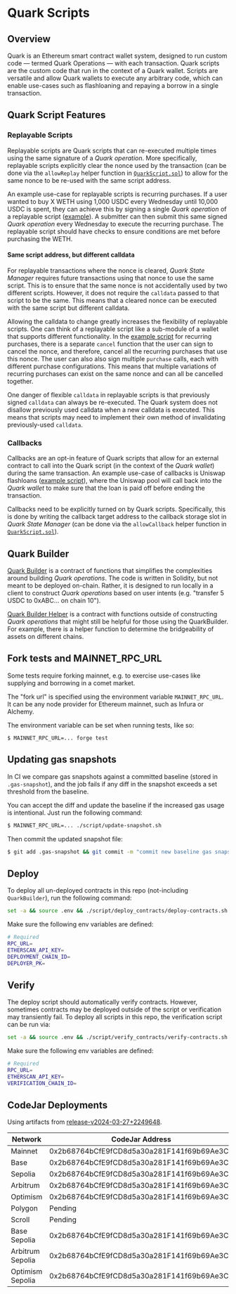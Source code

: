 # Quark Scripts

## Overview

Quark is an Ethereum smart contract wallet system, designed to run custom code — termed Quark Operations — with each transaction. Quark scripts are the custom code that run in the context of a Quark wallet. Scripts are versatile and allow Quark wallets to execute any arbitrary code, which can enable use-cases such as flashloaning and repaying a borrow in a single transaction.

## Quark Script Features

### Replayable Scripts

Replayable scripts are Quark scripts that can re-executed multiple times using the same signature of a _Quark operation_. More specifically, replayable scripts explicitly clear the nonce used by the transaction (can be done via the `allowReplay` helper function in [`QuarkScript.sol`](./lib/quark/src/quark-core/src/QuarkScript.sol)) to allow for the same nonce to be re-used with the same script address.

An example use-case for replayable scripts is recurring purchases. If a user wanted to buy X WETH using 1,000 USDC every Wednesday until 10,000 USDC is spent, they can achieve this by signing a single _Quark operation_ of a replayable script ([example](./src/RecurringSwap.sol)). A submitter can then submit this same signed _Quark operation_ every Wednesday to execute the recurring purchase. The replayable script should have checks to ensure conditions are met before purchasing the WETH.

#### Same script address, but different calldata

For replayable transactions where the nonce is cleared, _Quark State Manager_ requires future transactions using that nonce to use the same script. This is to ensure that the same nonce is not accidentally used by two different scripts. However, it does not require the `calldata` passed to that script to be the same. This means that a cleared nonce can be executed with the same script but different calldata.

Allowing the calldata to change greatly increases the flexibility of replayable scripts. One can think of a replayable script like a sub-module of a wallet that supports different functionality. In the [example script](./src/RecurringSwap.sol) for recurring purchases, there is a separate `cancel` function that the user can sign to cancel the nonce, and therefore, cancel all the recurring purchases that use this nonce. The user can also also sign multiple `purchase` calls, each with different purchase configurations. This means that multiple variations of recurring purchases can exist on the same nonce and can all be cancelled together.

One danger of flexible `calldata` in replayable scripts is that previously signed `calldata` can always be re-executed. The Quark system does not disallow previously used calldata when a new calldata is executed. This means that scripts may need to implement their own method of invalidating previously-used `calldata`.

### Callbacks

Callbacks are an opt-in feature of Quark scripts that allow for an external contract to call into the Quark script (in the context of the _Quark wallet_) during the same transaction. An example use-case of callbacks is Uniswap flashloans ([example script](./src/UniswapFlashLoan.sol)), where the Uniswap pool will call back into the _Quark wallet_ to make sure that the loan is paid off before ending the transaction.

Callbacks need to be explicitly turned on by Quark scripts. Specifically, this is done by writing the callback target address to the callback storage slot in _Quark State Manager_ (can be done via the `allowCallback` helper function in [`QuarkScript.sol`](./lib/quark/src/quark-core/src/QuarkScript.sol)).

## Quark Builder

[Quark Builder](./src/builder/QuarkBuilder.sol) is a contract of functions that simplifies the complexities around building _Quark operations_. The code is written in Solidity, but not meant to be deployed on-chain. Rather, it is designed to run locally in a client to construct _Quark operations_ based on user intents (e.g. "transfer 5 USDC to 0xABC... on chain 10").

[Quark Builder Helper](./src/builder/QuarkBuilderHelper.sol) is a contract with functions outside of constructing _Quark operations_ that might still be helpful for those using the QuarkBuilder. For example, there is a helper function to determine the bridgeability of assets on different chains.

## Fork tests and MAINNET_RPC_URL

Some tests require forking mainnet, e.g. to exercise use-cases like
supplying and borrowing in a comet market.

The "fork url" is specified using the environment variable `MAINNET_RPC_URL`.
It can be any node provider for Ethereum mainnet, such as Infura or Alchemy.

The environment variable can be set when running tests, like so:

```
$ MAINNET_RPC_URL=... forge test
```

## Updating gas snapshots

In CI we compare gas snapshots against a committed baseline (stored in
`.gas-snapshot`), and the job fails if any diff in the snapshot exceeds a
set threshold from the baseline.

You can accept the diff and update the baseline if the increased gas usage
is intentional. Just run the following command:

```sh
$ MAINNET_RPC_URL=... ./script/update-snapshot.sh
```

Then commit the updated snapshot file:

```sh
$ git add .gas-snapshot && git commit -m "commit new baseline gas snapshot"
```

## Deploy

To deploy all un-deployed contracts in this repo (not-including `QuarkBuilder`), run the following command:

```sh
set -a && source .env && ./script/deploy_contracts/deploy-contracts.sh --broadcast
```

Make sure the following env variables are defined:

```sh
# Required
RPC_URL=
ETHERSCAN_API_KEY=
DEPLOYMENT_CHAIN_ID=
DEPLOYER_PK=
```

## Verify

The deploy script should automatically verify contracts. However, sometimes contracts may be deployed outside of the script or verification may transiently fail. To deploy all scripts in this repo, the verification script can be run via:

```sh
set -a && source .env && ./script/verify_contracts/verify-contracts.sh
```

Make sure the following env variables are defined:

```sh
# Required
RPC_URL=
ETHERSCAN_API_KEY=
VERIFICATION_CHAIN_ID=
```

## CodeJar Deployments

Using artifacts from [release-v2024-03-27+2249648](https://github.com/compound-finance/quark/releases/tag/release-v2024-03-27%2B2249648).

| Network           | CodeJar Address                            |
| ----------------- | ------------------------------------------ |
| Mainnet           | 0x2b68764bCfE9fCD8d5a30a281F141f69b69Ae3C8 |
| Base              | 0x2b68764bCfE9fCD8d5a30a281F141f69b69Ae3C8 |
| Sepolia           | 0x2b68764bCfE9fCD8d5a30a281F141f69b69Ae3C8 |
| Arbitrum          | 0x2b68764bCfE9fCD8d5a30a281F141f69b69Ae3C8 |
| Optimism          | 0x2b68764bCfE9fCD8d5a30a281F141f69b69Ae3C8 |
| Polygon           | Pending |
| Scroll            | Pending |
| Base Sepolia      | 0x2b68764bCfE9fCD8d5a30a281F141f69b69Ae3C8 |
| Arbitrum Sepolia  | 0x2b68764bCfE9fCD8d5a30a281F141f69b69Ae3C8 |
| Optimism Sepolia  | 0x2b68764bCfE9fCD8d5a30a281F141f69b69Ae3C8 |